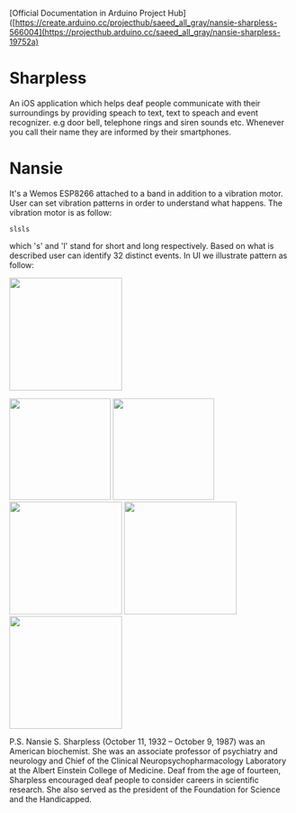 [Official Documentation in Arduino Project Hub]([https://create.arduino.cc/projecthub/saeed_all_gray/nansie-sharpless-566004](https://projecthub.arduino.cc/saeed_all_gray/nansie-sharpless-19752a)
# Sharpless
An iOS application which helps deaf people communicate with their surroundings by providing speach to text, text to speach and event recognizer. e.g door bell, telephone rings and siren sounds etc. Whenever you call their name they are informed by their smartphones.
# Nansie
It's a Wemos ESP8266 attached to a band in addition to a vibration motor. User can set vibration patterns in order to understand what happens. 
The vibration motor is as follow:
```
slsls
```
which 's' and 'l' stand for short and long respectively. Based on what is described user can identify 32 distinct events. In UI we illustrate pattern as follow:

<img src="https://user-images.githubusercontent.com/49303174/153886737-3d40d7e1-e5b1-4f89-a3e1-848720ee9693.png" width="200" />

<img src="https://user-images.githubusercontent.com/49303174/153886983-4d252107-4be2-4a01-95dd-322fb4d86b55.png" width="180" /> <img src="https://user-images.githubusercontent.com/49303174/153886965-4a8d206a-95d0-4e06-9336-c1e54362a09a.png" width="180" /> <img src="https://user-images.githubusercontent.com/49303174/153886954-a449365f-d6b0-4939-80c4-01c8b408851b.png" width="200" /> <img src="https://user-images.githubusercontent.com/49303174/153887102-0eac2084-5299-4717-93e8-23862c0aee80.jpg" width="200" /> <img src="https://user-images.githubusercontent.com/49303174/153887093-fcace6c8-d419-4671-83e2-c1509eed3d09.jpg" width="200" />


P.S. Nansie S. Sharpless (October 11, 1932 – October 9, 1987) was an American biochemist. She was an associate professor of psychiatry and neurology and Chief of the Clinical Neuropsychopharmacology Laboratory at the Albert Einstein College of Medicine. Deaf from the age of fourteen, Sharpless encouraged deaf people to consider careers in scientific research. She also served as the president of the Foundation for Science and the Handicapped.

